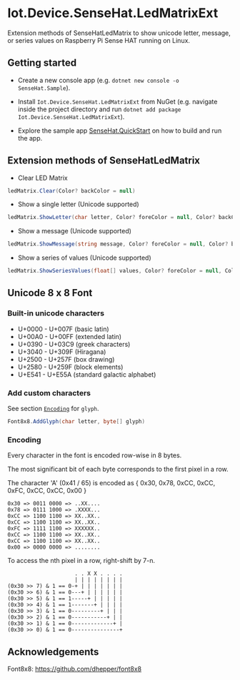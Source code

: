 # Iot.Device.SenseHat.LedMatrixExt
Extension methods of SenseHatLedMatrix to show unicode letter, message, or series values on Raspberry Pi Sense HAT running on Linux.

## Getting started
- Create a new console app (e.g. `dotnet new console -o SenseHat.Sample`).
- Install `Iot.Device.SenseHat.LedMatrixExt` from NuGet (e.g. navigate inside the project directory and run `dotnet add package Iot.Device.SenseHat.LedMatrixExt`).

- Explore the sample app [SenseHat.QuickStart](.\SenseHat.QuickStart\Program.cs) on how to build and run the app.

## Extension methods of SenseHatLedMatrix

- Clear LED Matrix
```csharp
ledMatrix.Clear(Color? backColor = null)
```
- Show a single letter (Unicode supported)
```csharp
ledMatrix.ShowLetter(char letter, Color? foreColor = null, Color? backColor = null, Rotation rotation = Rotation.Rotate0)
```
- Show a message (Unicode supported)

```csharp
ledMatrix.ShowMessage(string message, Color? foreColor = null, Color? backColor = null, Rotation textRotation = Rotation.Rotate0, Direction scrollDirection = Direction.Left, int speedInMs = 90)
```

- Show a series of values (Unicode supported)

```csharp
ledMatrix.ShowSeriesValues(float[] values, Color? foreColor = null, Color? backColor = null, bool fill = false, Rotation rotation = Rotation.Rotate0, bool forward = true, int speedInMs = 90)
```

## Unicode 8 x 8 Font

### Built-in unicode characters
- U+0000 - U+007F (basic latin)
- U+00A0 - U+00FF (extended latin)
- U+0390 - U+03C9 (greek characters)
- U+3040 - U+309F (Hiragana)
- U+2500 - U+257F (box drawing)
- U+2580 - U+259F (block elements)
- U+E541 - U+E55A (standard galactic alphabet)

### Add custom characters

See section [`Encoding`](#Encoding) for `glyph`.
```csharp
Font8x8.AddGlyph(char letter, byte[] glyph)
```

### Encoding
Every character in the font is encoded row-wise in 8 bytes.

The most significant bit of each byte corresponds to the first pixel in a row. 

The character 'A' (0x41 / 65) is encoded as 
{ 0x30, 0x78, 0xCC, 0xCC, 0xFC, 0xCC, 0xCC, 0x00 }

    0x30 => 0011 0000 => ..XX....
    0x78 => 0111 1000 => .XXXX...
    0xCC => 1100 1100 => XX..XX..
    0xCC => 1100 1100 => XX..XX..
    0xFC => 1111 1100 => XXXXXX..
    0xCC => 1100 1100 => XX..XX..
    0xCC => 1100 1100 => XX..XX..
    0x00 => 0000 0000 => ........

To access the nth pixel in a row, right-shift by 7-n.

                         . . X X . . . .
                         | | | | | | | |
    (0x30 >> 7) & 1 == 0-+ | | | | | | |
    (0x30 >> 6) & 1 == 0---+ | | | | | |
    (0x30 >> 5) & 1 == 1-----+ | | | | |
    (0x30 >> 4) & 1 == 1-------+ | | | |
    (0x30 >> 3) & 1 == 0---------+ | | |
    (0x30 >> 2) & 1 == 0-----------+ | |
    (0x30 >> 1) & 1 == 0-------------+ |
    (0x30 >> 0) & 1 == 0---------------+

## Acknowledgements

Font8x8: https://github.com/dhepper/font8x8